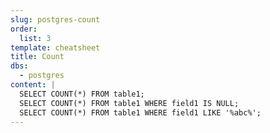 ```yaml
---
slug: postgres-count
order:
  list: 3
template: cheatsheet
title: Count
dbs:
  - postgres
content: |
  SELECT COUNT(*) FROM table1;
  SELECT COUNT(*) FROM table1 WHERE field1 IS NULL;
  SELECT COUNT(*) FROM table1 WHERE field1 LIKE '%abc%';
---
```

